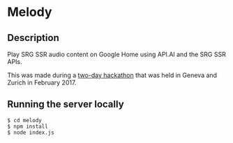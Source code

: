 Melody
======

Description
-----------

Play SRG SSR audio content on Google Home using API.AI and the SRG SSR APIs.

This was made during a [two-day hackathon](http://hackdays.ch/) that was held in Geneva and Zurich in February 2017.

Running the server locally
--------------------------

```
$ cd melody
$ npm install
$ node index.js
```
